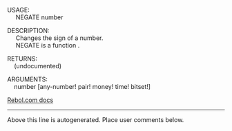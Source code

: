 USAGE:  
&nbsp;&nbsp;&nbsp;&nbsp;&nbsp;NEGATE&nbsp;number&nbsp;  
  
DESCRIPTION:  
&nbsp;&nbsp;&nbsp;&nbsp;&nbsp;Changes&nbsp;the&nbsp;sign&nbsp;of&nbsp;a&nbsp;number.  
&nbsp;&nbsp;&nbsp;&nbsp;&nbsp;NEGATE&nbsp;is&nbsp;a&nbsp;function&nbsp;.  
  
RETURNS:  
&nbsp;&nbsp;&nbsp;&nbsp;(undocumented)  
  
ARGUMENTS:  
&nbsp;&nbsp;&nbsp;&nbsp;number&nbsp;[any-number!&nbsp;pair!&nbsp;money!&nbsp;time!&nbsp;bitset!]  

[Rebol.com docs](http://www.rebol.com/r3/docs/functions/negate.html)
___
Above this line is autogenerated. Place user comments below.